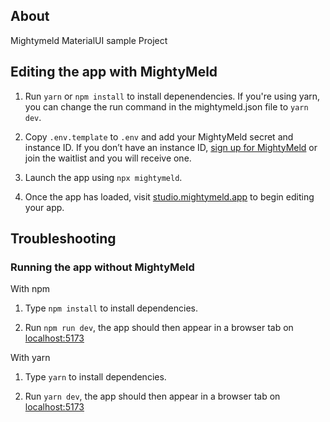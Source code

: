 ## About

Mightymeld MaterialUI sample Project

## Editing the app with MightyMeld

1. Run `yarn` or `npm install` to install depenendencies. If you're using yarn, you can change the run command in the mightymeld.json file to `yarn dev`.

2. Copy `.env.template` to `.env` and add your MightyMeld secret and instance ID. If you don’t have an instance ID, [sign up for MightyMeld](https://www.mightymeld.com) or join the waitlist and you will receive one.

3. Launch the app using `npx mightymeld`.

4. Once the app has loaded, visit [studio.mightymeld.app](https://studio.mightymeld.app/) to begin editing your app.

## Troubleshooting

### Running the app without MightyMeld

With npm

1. Type `npm install` to install dependencies.

2. Run `npm run dev`, the app should then appear in a browser tab on [localhost:5173](localhost:5173)

With yarn

1. Type `yarn` to install dependencies.

2. Run `yarn dev`, the app should then appear in a browser tab on [localhost:5173](localhost:5173)
